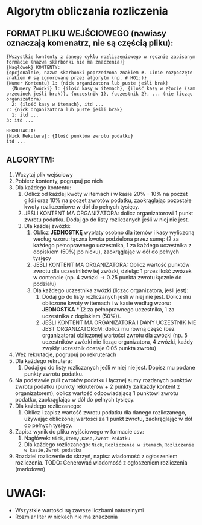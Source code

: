 # Algorytm obliczania rozliczenia

## FORMAT PLIKU WEJŚCIOWEGO (nawiasy oznaczają komenatrz, nie są częścią pliku):
```
{Wszystkie kontenty z danego cyklu rozliczeniowego w ręcznie zapisanym formacie (nazwa skarbonki nie ma znaczenia)}
{Nagłówek} KONTENTY:
{opcjonalnie, nazwa skarbonki poprzedzona znakiem #. Linie rozpoczęte znakiem # są ignorowane przez algorytm (np. # HO1:)}
{Numer Kontentu} 1: {nick organizatora lub puste jeśli brak}
  {Numery Zwózki} 1: {ilość kasy w itemach}, {ilość kasy w złocie (sam przecinek jeśli brak)}, {uczestnik 1}, {uczestnik 2}, ... (nie licząc organizatora)
  2: {ilość kasy w itemach}, itd ...
2: {nick organizatora lub puste jeśli brak}
  1: itd ...
3: itd ...

REKRUTACJA:
{Nick Rekutera}: {Ilość punktów zwrotu podatku}
itd ...
```

## ALGORYTM:
1. Wczytaj plik wejściowy
2. Pobierz kontenty, pogrupuj po nich
3. Dla każdego kontentu:
   1. Odlicz od każdej kwoty w itemach i w kasie 20% - 10% na poczet gildii oraz 10% na poczet zwrotów podatku, zaokrąglając pozostałe kwoty rozliczeniowe w dół do pełnych tysięcy.
   2. JEŚLI KONTENT MA ORGANIZATORA: dolicz organizatorowi 1 punkt zwrotu podatku. Dodaj go do listy rozliczanych jeśli w niej nie jest.
   3. Dla każdej zwózki:
      1. Oblicz **JEDNOSTKĘ** wypłaty osobno dla itemów i kasy wyliczoną według wzoru: łączna kwota podzielona przez sumę: (2 za każdego pełnoprawnego uczestnika, 1 za każdego uczestnika z dopiskiem (50%) po nicku), zaokrąglając w dół do pełnych tysięcy
      2. JEŚLI KONTENT MA ORGANIZATORA: Oblicz wartość punktów zwrotu dla uczestników tej zwózki, dzieląc 1 przez ilość zwózek w contencie (np. 4 zwózki -> 0.25 punkta zwrotu łącznie do podziału)
      3. Dla każdego uczestnika zwózki (licząc organizatora, jeśli jest):
         1. Dodaj go do listy rozliczanych jeśli w niej nie jest. Dolicz mu obliczone kwoty w itemach i w kasie według wzoru: **JEDNOSTKA** * (2 za pełnoprawnego uczestnika, 1 za uczestnika z dopiskiem (50%)).
         2. JEŚLI KONTENT MA ORGANIZATORA I DANY UCZESTNIK NIE JEST ORGANIZATOREM: dolicz mu równą część (bez organizatora) obliczonej wartości zwrotu dla zwózki (np. 5 uczestników zwózki nie licząc organizatora, 4 zwózki, każdy zwykły uczestnik dostaje 0.05 punkta zwrotu)
4. Weź rekrutacje, pogrupuj po rekruterach
5. Dla każdego rekrutera:
   1. Dodaj go do listy rozliczanych jeśli w niej nie jest. Dopisz mu podane punkty zwrotu podatku.
6. Na podstawie puli zwrotów podatku i łącznej sumy rozdanych punktów zwrotu podatku (punkty rekruterów + 2 punkty za każdy kontent z organizatorem), oblicz wartość odpowiadającą 1 punktowi zwrotu podatku, zaokrąglając w dół do pełnych tysięcy.
7. Dla każdego rozliczanego:
   1. Oblicz i zapisz wartość zwrotu podatku dla danego rozliczanego, używając obliczonej wartości za 1 punkt zwrotu, zaokrąglając w dół do pełnych tysięcy.
8. Zapisz wynik do pliku wyjściowego w formacie csv:
   1. Nagłówek: `Nick,Itemy,Kasa,Zwrot Podatku`
   2. Dla każdego rozliczanego: `Nick,Rozliczenie w itemach,Rozliczenie w kasie,Zwrot podatku`
9. Rozdziel rozliczenie do skrzyń, napisz wiadomość z ogłoszeniem rozliczenia.
TODO: Generować wiadomość z ogłoszeniem rozliczenia (markdown)

# UWAGI:
- Wszystkie wartości są zawsze liczbami naturalnymi
- Rozmiar liter w nickach nie ma znaczenia